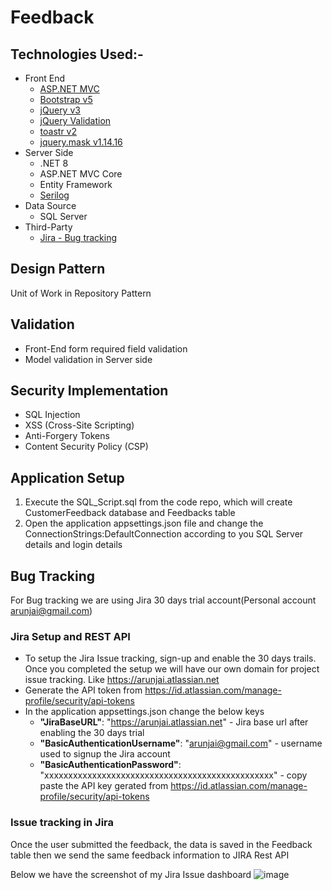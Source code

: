 # Feedback

## Technologies Used:-
- Front End
  - [ASP.NET MVC](https://dotnet.microsoft.com/en-us/apps/aspnet)
  - [Bootstrap v5](https://getbootstrap.com/)
  - [jQuery v3](https://jquery.com/)
  - [jQuery Validation](https://jqueryvalidation.org/)
  - [toastr v2](https://github.com/CodeSeven/toastr)
  - [jquery.mask v1.14.16](https://igorescobar.github.io/jQuery-Mask-Plugin/)
- Server Side
  - .NET 8
  - ASP.NET MVC Core
  - Entity Framework
  - [Serilog](https://serilog.net/)
- Data Source
  - SQL Server
- Third-Party
  - [Jira - Bug tracking](https://www.atlassian.com/software/jira)
 
## Design Pattern
Unit of Work in Repository Pattern

## Validation
- Front-End form required field validation
- Model validation in Server side

## Security Implementation
- SQL Injection
- XSS (Cross-Site Scripting)
- Anti-Forgery Tokens
- Content Security Policy (CSP)

## Application Setup
1. Execute the SQL_Script.sql from the code repo, which will create CustomerFeedback database and Feedbacks table
2. Open the application appsettings.json file and change the ConnectionStrings:DefaultConnection according to you SQL Server details and login details

## Bug Tracking
For Bug tracking we are using Jira 30 days trial account(Personal account arunjai@gmail.com)

### Jira Setup and REST API
- To setup the Jira Issue tracking, sign-up and enable the 30 days trails. Once you completed the setup we will have our own domain for project issue tracking. Like https://arunjai.atlassian.net
- Generate the API token from https://id.atlassian.com/manage-profile/security/api-tokens
- In the application appsettings.json change the below keys
  - **"JiraBaseURL"**: "https://arunjai.atlassian.net" - Jira base url after enabling the 30 days trial
  - **"BasicAuthenticationUsername"**: "arunjai@gmail.com" - username used to signup the Jira account
  - **"BasicAuthenticationPassword"**: "xxxxxxxxxxxxxxxxxxxxxxxxxxxxxxxxxxxxxxxxxxxxxxxx" - copy paste the API key gerated from https://id.atlassian.com/manage-profile/security/api-tokens
 
### Issue tracking in Jira
Once the user submitted the feedback, the data is saved in the Feedback table then we send the same feedback information to JIRA Rest API

Below we have the screenshot of my Jira Issue dashboard
![image](https://github.com/user-attachments/assets/cbafe46b-a809-48dc-90ae-11159cfe7ebe)


